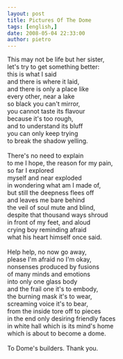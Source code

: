 ```yaml
---
layout: post
title: Pictures Of The Dome
tags: [english,]
date: 2008-05-04 22:33:00
author: pietro
---
```

This may not be life but her sister,<br/>let's try to get something better:<br/>this is what I said<br/>and there is where it laid,<br/>and there is only a place like<br/>every other, near a lake<br/>so black you can't mirror,<br/>you cannot taste its flavour<br/>because it's too rough,<br/>and to understand its bluff<br/>you can only keep trying<br/>to break the shadow yelling.<br/><br/>There's no need to explain<br/>to me I hope, the reason for my pain,<br/>so far I explored<br/>myself and near exploded<br/>in wondering what am I made of,<br/>but still the deepness flees off<br/>and leaves me bare behind<br/>the veil of soul mute and blind,<br/>despite that thousand ways shroud<br/>in front of my feet, and aloud<br/>crying boy reminding afraid<br/>what his heart himself once said.<br/><br/>Help help, no now go away,<br/>please I'm afraid no I'm okay,<br/>nonsenses produced by fusions<br/>of many minds and emotions<br/>into only one glass body<br/>and the frail one it's to embody,<br/>the burning mask it's to wear,<br/>screaming voice it's to bear,<br/>from the inside tore off to pieces<br/>in the end only desiring friendly faces<br/>in white hall which is its mind's home<br/>which is about to become a dome.<br/><br/>To Dome's builders. Thank you.
